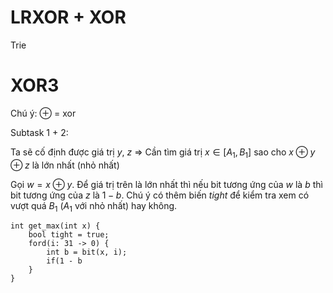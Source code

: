 # LRXOR + XOR
Trie

# XOR3
Chú ý: $\oplus$ = xor

Subtask 1 + 2:

Ta sẽ cố định được giá trị $y$, $z$ => Cần tìm giá trị $x \in [A_1, B_1]$ sao cho $x \oplus y \oplus z$ là lớn nhất (nhỏ nhất)

Gọi $w = x \oplus y$. Để giá trị trên là lớn nhất thì nếu bit tương ứng của $w$ là $b$ thì bit tương ứng của $z$ là $1 - b$. Chú ý có thêm biến $tight$ để kiểm tra xem có vượt quá $B_1$ ($A_1$ với nhỏ nhất) hay không.

```
int get_max(int x) {
	bool tight = true;
	ford(i: 31 -> 0) {
		int b = bit(x, i);
		if(1 - b
	}
}
```
<!--stackedit_data:
eyJoaXN0b3J5IjpbMTE5NTEzNDAxMSwxOTE3NzAzMTgwXX0=
-->